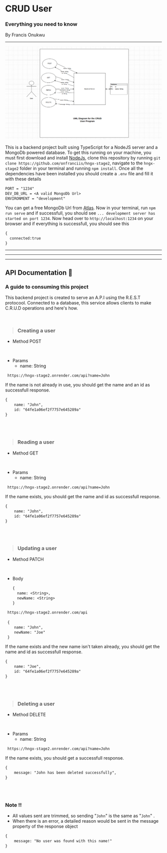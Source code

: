 # CRUD User

### Everything you need to know

By Francis Onukwu

---

![UML diagram for the CRUD User Program By Francis Onukwu](./src/utils/UML.png)

This is a backend project built using TypeScript for a NodeJS server and a MongoDb powered database. To get this running on your machine, you must first download and install [NodeJs](https://nodejs.org/en/download), clone this repository by running
`git clone https://github.com/onfranciis/hngx-stage2`, navigate to the `hngx-stage2` folder in your terminal and running `npm install`. Once all the dependencies have been installed you should create a `.env` file and fill it with these details

```
PORT = "1234"
DEV_DB_URL = <A valid MongoDb Url>
ENVIRONMENT = "development"
```

You can get a free MongoDb Url from [Atlas](https://www.mongodb.com/atlas/database). Now in your terminal, run `npm run serve` and if successfull, you should see `... development server has started on port 1234`. Now head over to `http://localhost:1234` on your browser and if everything is successfull, you should see this

```
{
  connected:true
}
```

---

---

---

## API Documentation :memo:

### A guide to consuming this project

This backend project is created to serve an A.P.I using the R.E.S.T protocool. Connected to a database, this service allows clients to make C.R.U.D operations and here's how.

<br>

> ### Creating a user

- Method
  POST

<br>

- Params
  - name: String

```
 https://hngx-stage2.onrender.com/api?name=John
```

If the name is not already in use, you should get the name and an id as successfull response.

```
{
    name: "John",
    id: "64fe1a06ef2f7757e645289a"
}
```

<br>
<br>

> ### Reading a user

- Method
  GET

<br>

- Params
  - name: String

```
 https://hngx-stage2.onrender.com/api?name=John
```

If the name exists, you should get the name and id as successfull response.

```
{
    name: "John",
    id: "64fe1a06ef2f7757e645289a"
}
```

<br>
<br>

> ### Updating a user

- Method
  PATCH

<br>

- Body
  ```
  {
    name: <String>,
    newName: <String>
  }
  ```

```
 https://hngx-stage2.onrender.com/api

 {
    name: "John",
    newName: "Joe"
 }
```

If the name exists and the new name isn't taken already, you should get the name and id as successfull response.

```
{
    name: "Joe",
    id: "64fe1a06ef2f7757e645289a"
}
```

<br>
<br>

> ### Deleting a user

- Method
  DELETE

<br>

- Params
  - name: String

```
 https://hngx-stage2.onrender.com/api?name=John
```

If the name exists, you should get a successfull response.

```
{
    message: "John has been deleted successfully",
}
```

<br>
<br>

### Note :bangbang:

- All values sent are trimmed, so sending "`John`" is the same as "`John`" .
- When there is an error, a detailed reason would be sent in the message property of the response object

```
{
    message: "No user was found with this name!"
}
```
